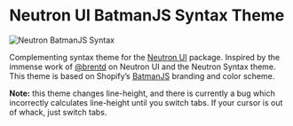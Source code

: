 # Neutron UI BatmanJS Syntax Theme

![Neutron BatmanJS Syntax](http://f.cl.ly/items/3t1f0X390v0k2p3j1n3V/Image%202014-04-16%20at%204.32.19%20PM.png)

Complementing syntax theme for the [Neutron UI](http://atom.io/packages/neutron-ui) package. Inspired by the immense work of [@brentd](https://atom.io/users/brentd) on Neutron UI and the Neutron Syntax theme. This theme is based on Shopify’s [BatmanJS](http://batmanjs.org) branding and color scheme.

**Note:** this theme changes line-height, and there is currently a bug which incorrectly calculates line-height until you switch tabs. If your cursor is out of whack, just switch tabs.
